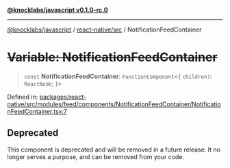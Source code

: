 [**@knocklabs/javascript v0.1.0-rc.0**](../../../README.md)

***

[@knocklabs/javascript](../../../modules.md) / [react-native/src](../README.md) / NotificationFeedContainer

# ~~Variable: NotificationFeedContainer~~

> `const` **NotificationFeedContainer**: `FunctionComponent`\<\{ `children?`: `ReactNode`; \}\>

Defined in: [packages/react-native/src/modules/feed/components/NotificationFeedContainer/NotificationFeedContainer.tsx:7](https://github.com/knocklabs/javascript/blob/main/packages/react-native/src/modules/feed/components/NotificationFeedContainer/NotificationFeedContainer.tsx#L7)

## Deprecated

This component is deprecated and will be removed in a future release. It no longer serves a purpose, and can be removed from your code.
